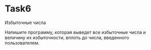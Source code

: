 # Task6
Избыточные числа

Напишите программу, которая выведет все избыточные числа и величину их избыточности, вплоть до числа, введенного пользователем.


